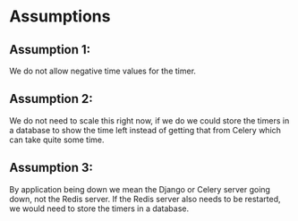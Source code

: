 # Assumptions

## Assumption 1: 
We do not allow negative time values for the timer.

## Assumption 2: 
We do not need to scale this right now, if we do we could store the timers in a 
database to show the time left instead of getting that from Celery which can take quite some time.

## Assumption 3:
By application being down we mean the Django or Celery server going down, not the Redis server.
If the Redis server also needs to be restarted, we would need to store the timers in a database.
